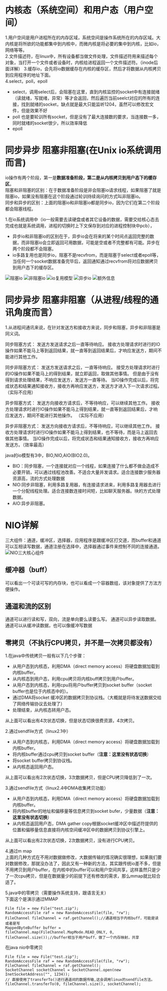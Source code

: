 # 内核态（系统空间）和用户态（用户空间）  
1.用户空间是用户进程所在的内存区域，系统空间是操作系统所在的内存区域。大内核是将所欲的功能都集中到内核中，而微内核是将必要的集中到内核，比如io，网络等等。  
2.文件描述符，在linux中，所有设备都当做文件处理，文件描述符用来描述每个对象，当打开一个文件或者设备时，内核给进程返回一个文件描述符。（inode后面详解）
3.缓存io，会先将io数据缓存在内核的缓存区，然后才将数据从内核拷贝到应用程序的地址下面。  
4.select，poll，epoll  
- select，调用select后，会阻塞在这里，直到内核监控的socket中有连接就绪（读就绪，写就绪，异常）等才会返回，然后遍历当前seelct对应的所有的连接，找到就绪的socket，缺点就是最大只能监听1204，虽然可以修改宏文件，但是效果不好
- poll 也是要轮训所有socket，但是没有了最大连接数的要求，当连接数一多，同时就绪的socket很少，所以效率降低
- epoll

# 同步异步 阻塞非阻塞(在Unix io系统调用而言)  
io操作有两个阶段，第一是**数据准备阶段，第二是从内核拷贝到用户态下的缓存区**。  
阻塞和非阻塞的区别：在于数据准备阶段是非会阻塞io请求线程，如果阻塞了就是阻塞io，如果没有阻塞在这个阶段通过轮训持续询问的方式叫非阻塞io。  
同步和异步的区别：上面的阻塞io和非阻塞io都是同步io，因为它们在第二个阶段都会阻塞线程。 

1.在io系统调用中（io一般需要去读硬盘或者其它设备的数据，需要交给核心态去完成也就是系统调用，进程的切换时上下文保存到对应的进程控制块中pcb），  
- 异步io和非阻塞io的区别在于，异步io会在将来的某个时间点返回完整的数据，而非阻塞io会立即返回可用数据，可能是空或者不完整都有可能。异步在两个阶段都不会阻塞。  
- io多路复用也是同步io，阻塞不是recvfrom，而是阻塞于select或者epoll等，当任何一个socket数据准备完毕后，返回通知通过recvfrom将对应数据拷贝到用户态下的缓存区。  

![阻塞io](https://github.com/781303842/Mainstudy/blob/master/ALLIMG/%E9%98%BB%E5%A1%9Eio.JPG)
![非阻塞io](https://github.com/781303842/Mainstudy/blob/master/ALLIMG/%E9%9D%9E%E9%98%BB%E5%A1%9Eio.JPG)
![io复用模型](https://github.com/781303842/Mainstudy/blob/master/ALLIMG/io%E5%A4%8D%E7%94%A8%E6%A8%A1%E5%9E%8B.JPG)
![异步io](https://github.com/781303842/Mainstudy/blob/master/ALLIMG/%E5%BC%82%E6%AD%A5io.JPG)
![额外信息](https://github.com/781303842/Mainstudy/blob/master/ALLIMG/%E9%A2%9D%E5%A4%96%E4%BF%A1%E6%81%AF.JPG)


# 同步异步 阻塞非阻塞（从进程/线程的通讯角度而言）  
1.从进程间通讯来说，在针对发送方和接收方来说，同步和阻塞，异步和非阻塞是同义词。  

同步阻塞方式：
    发送方发送请求之后一直等待响应。
    接收方处理请求时进行的IO操作如果不能马上等到返回结果，就一直等到返回结果后，才响应发送方，期间不能进行其他工作。

同步非阻塞方式：
	发送方发送请求之后，一直等待响应。
	接受方处理请求时进行的IO操作如果不能马上的得到结果，就立即返回，取做其他事情。
	但是由于没有得到请求处理结果，不响应发送方，发送方一直等待。
	当IO操作完成以后，将完成状态和结果通知接收方，接收方再响应发送方，发送方才进入下一次请求过程。（实际不应用）

异步阻塞方式：
	发送方向接收方请求后，不等待响应，可以继续其他工作。
	接收方处理请求时进行IO操作如果不能马上得到结果，就一直等到返回结果后，才响应发送方，期间不能进行其他操作。 （实际不应用）

异步非阻塞方式：
	发送方向接收方请求后，不等待响应，可以继续其他工作。
	接收方处理请求时进行IO操作如果不能马上得到结果，也不等待，而是马上返回去做其他事情。
	当IO操作完成以后，将完成状态和结果通知接收方，接收方再响应发送方。（效率最高）




java的io模型有3中，BIO,NIO,AIO(BIO2.0)。  
- BIO：同步阻塞，一个连接就对应一个线程，如果连接了什么都不做会造成不必要开销，可以通过线程池改善。不适合大量并发请求。适合连接数少服务器资源高，流的方式处理数据
- NIO:同步非阻塞，利用多路复用器，有连接请求进来，利用多路复用器去进行一个分配线程处理。适合连接数连接时间短，比如聊天服务器。块的方式处理数据。
- AIO:异步非阻塞。


# NIO详解  
三大组件：通道，缓冲区，选择器，应用程序是跟缓冲区打交道，而buffer和通道可以互相读写数据，通道注册在选择中，选择器通过事件来控制不同的连接通道。  
![NIO三大核心组件](https://github.com/781303842/Mainstudy/blob/master/ALLIMG/NIO%E4%B8%89%E5%A4%A7%E6%A0%B8%E5%BF%83%E7%BB%84%E4%BB%B6.png)  

## 缓冲器（buff）  
可以看出一个可读可写的内存块，也可以看成一个容器数组，该对象提供了方法方便操作。

## 通道和流的区别  
通道可以进行读和写，双向，流是单向要么读要么写。
通道可以异步读取数据。
通道可以从缓冲读数据，也可以像缓冲写数据  

## 零拷贝（不执行CPU拷贝，并不是一次拷贝都没有）  
1.在java中传统拷贝一般有以下几个步骤：
- 从用户态到内核态，利用DMA（direct memory access）将硬盘数据加载到内核buffer。
- 从内核态到用户态，利用cpu拷贝将内核buff拷贝到用户buffer。
- 从用户态到内核态，利用cpu将用户buffer拷贝到socket buffer（socket buffer也是位于内核态中的）。
- 通过DMA将socket 缓冲区的数据拷贝到协议栈。（大概就是将待发送数据交给了网络传输协议去处理了）
- 处理结束，从内核态转用户态。  

从上面可以看出有4次状态切换，但是状态切换很费资源，4次拷贝。  

2.通过sendfile方式（linux2.1中）
- 从用户态到内核态，利用DMA（direct memory access）将硬盘数据加载到内核buffer。
- 将内核buffer通过cpu拷贝到socket buffer（**注意：这里没有状态切换**）
- 将socket buffer拷贝到协议栈。
- 从内核态返回用户态。  

从上面可以看出有2次状态切换，3次数据拷贝，但是CPU拷贝降低到了一次。  

3.通过sendfile方式（linux2.4中DMA收集拷贝功能）
- 从用户态到内核态，利用DMA（direct memory access）将硬盘数据加载到内核buffer。
- 将内核buffer的地址和偏移量等信息拷贝到socket bufer，少量数据（**注意：这里没有状态切换**）
- 从内核态返回用户态，DMA gather copy根据socket缓冲区中描述符提供的位置和偏移量信息直接将内核空间缓冲区中的数据拷贝到协议引擎上。

从上面可以看出有2次状态切换，2次数据拷贝，没有进行CPU拷贝。


4.通过m map  
上面的几种方式在不用对数据做修改，大数据传输的情况确实很理想，如果我们要对数据修改，那就没办法了，因此又有一种新的方法，其实跟传统io差不多，但是不用拷贝到用户buffer，在内核中的buffer可以和用户空间共享，这样虽然只是少了一次cpu拷贝，但是在数据量少的前提下还有修改的需求，那么mmap就比较合适了。


5.java中的零拷贝（需要操作系统支持，跟语言无关）  
下面这个是演示通过MMAP
```
File file = new File("test.zip");
RandomAccessFile raf = new RandomAccessFile(file, "rw");
FileChannel fileChannel = raf.getChannel();//通道相当于内核buff，可能是读或者是写
MappedByteBuffer buffer = fileChannel.map(FileChannel.MapMode.READ_ONLY, 0, fileChannel.size());//buffer相当于用户buff，做了一个内存映射，共享
```

在java nio中零拷贝
```
File file = new File("test.zip");
RandomAccessFile raf = new RandomAccessFile(file, "rw");
FileChannel fileChannel = raf.getChannel();
SocketChannel socketChannel = SocketChannel.open(new InetSocketAddress("", 1234));
// 直接使用了transferTo()进行通道间的数据传输,这会调用linux的sendfile方法。
fileChannel.transferTo(0, fileChannel.size(), socketChannel);
```

